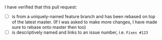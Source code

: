 I have verified that this pull request:

* [ ] is from a uniquely-named feature branch and has been rebased on top of the latest master. (If I was asked to make more changes, I have made sure to rebase onto master then too)
* [ ] is descriptively named and links to an issue number, i.e. `Fixes #123`